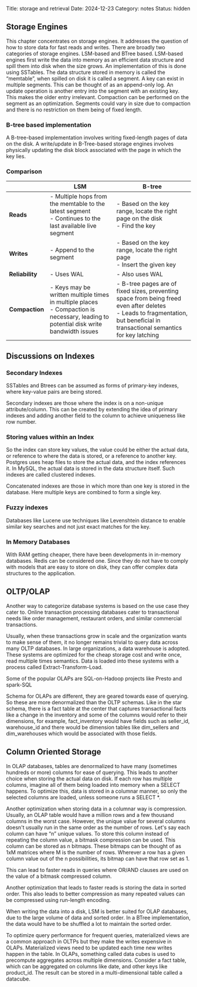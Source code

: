 Title: storage and retrieval
Date: 2024-12-23
Category: notes
Status: hidden

## Storage Engines

This chapter concentrates on storage engines. It addresses the question of how to store data for fast reads and writes. There are broadly two categories of storage engines. LSM-based and BTree based. LSM-based engines first write the data into memory as an efficient data structure and spill them into disk when the size grows. An implementation of this is done using SSTables. The data structure stored in memory is called the “memtable”, when spilled on disk it is called a segment. A key can exist in multiple segments. This can be thought of as an append-only log. An update operation is another entry into the segment with an existing key. This makes the older entry irrelevant. Compaction can be performed on the segment as an optimization. Segments could vary in size due to compaction and there is no restriction on them being of fixed length.

### B-tree based implementation

A B-tree-based implementation involves writing fixed-length pages of data on the disk. A write/update in B-Tree-based storage engines involves physically updating the disk block associated with the page in which the key lies.

### Comparison

|            | LSM                                                      | B-tree                                                   |
|--------------|----------------------------------------------------------|----------------------------------------------------------|
| **Reads**    | - Multiple hops from the memtable to the latest segment  <br> - Continues to the last available live segment | - Based on the key range, locate the right page on the disk <br> - Find the key |
| **Writes**   | - Append to the segment                                   | - Based on the key range, locate the right page <br> - Insert the given key |
| **Reliability** | - Uses WAL                                             | - Also uses WAL                                           |
| **Compaction** | - Keys may be written multiple times in multiple places <br> - Compaction is necessary, leading to potential disk write bandwidth issues | - B-tree pages are of fixed sizes, preventing space from being freed even after deletes <br> - Leads to fragmentation, but beneficial in transactional semantics for key latching |




## Discussions on Indexes

### Secondary Indexes

SSTables and Btrees can be assumed as forms of primary-key indexes, where key-value pairs are being stored.

Secondary indexes are those where the index is on a non-unique attribute/column. This can be created by extending the idea of primary indexes and adding another field to the column to achieve uniqueness like row number.

### Storing values within an Index

So the index can store key values, the value could be either the actual data, or reference to where the data is stored, or a reference to another key. Postgres uses heap files to store the actual data, and the index references it. In MySQL, the actual data is stored in the data structure itself. Such indexes are called clustered indexes. 

Concatenated indexes are those in which more than one key is stored in the database. Here multiple keys are combined to form a single key.

### Fuzzy indexes

Databases like Lucene use techniques like Levenshtein distance to enable similar key searches and not just exact matches for the key.

### In Memory Databases

With RAM getting cheaper, there have been developments in in-memory databases. Redis can be considered one. Since they do not have to comply with models that are easy to store on disk, they can offer complex data structures to the application.

## OLTP/OLAP

Another way to categorize database systems is based on the use case they cater to. Online transaction processing databases cater to transactional needs like order management, restaurant orders, and similar commercial transactions. 

Usually, when these transactions grow in scale and the organization wants to make sense of them, it no longer remains trivial to query data across many OLTP databases. In large organizations, a data warehouse is adopted. These systems are optimized for the cheap storage cost and write once, read multiple times semantics. Data is loaded into these systems with a process called Extract-Transform-Load. 

Some of the popular OLAPs are SQL-on-Hadoop projects like Presto and spark-SQL


Schema for OLAPs are different, they are geared towards ease of querying. So these are more denormalized than the OLTP schemas. Like in the star schema, there is a fact table at the center that captures transactional facts like a change in the inventory and some of the columns would refer to their dimensions, for example, fact_inventory would have fields such as seller_id, warehouse_id and there would be dimension tables like dim_sellers and dim_warehouses which would be associated with those fields.

## Column Oriented Storage

In OLAP databases, tables are denormalized to have many (sometimes hundreds or more) columns for ease of querying. This leads to another choice when storing the actual data on disk. If each row has multiple columns, imagine all of them being loaded into memory when a SELECT happens. To optimize this, data is stored in a columnar manner, so only the selected columns are loaded, unless someone runs a SELECT *.

Another optimization when storing data in a columnar way is compression. Usually, an OLAP table would have a million rows and a few thousand columns in the worst case. However, the unique value for several columns doesn't usually run in the same order as the number of rows. Let's say each column can have “n” unique values. To store this column instead of repeating the column value, a bitmask compression can be used. This column can be stored as n bitmaps. These bitmaps can be thought of as 1xM matrices where M is the number of rows. Wherever a row has a given column value out of the n possibilities, its bitmap can have that row set as 1. 

This can lead to faster reads in queries where OR/AND clauses are used on the value of a bitmask compressed column.

Another optimization that leads to faster reads is storing the data in sorted order. This also leads to better compression as many repeated values can be compressed using run-length encoding.

When writing the data into a disk, LSM is better suited for OLAP databases, due to the large volume of data and sorted order. In a BTree implementation, the data would have to be shuffled a lot to maintain the sorted order.

To optimize query performance for frequent queries, materialized views are a common approach in OLTPs but they make the writes expensive in OLAPs. Materialized views need to be updated each time new writes happen in the table. In OLAPs, something called data cubes is used to precompute aggregates across multiple dimensions. Consider a fact table, which can be aggregated on columns like date, and other keys like product_id.  The result can be stored in a multi-dimensional table called a datacube. 


